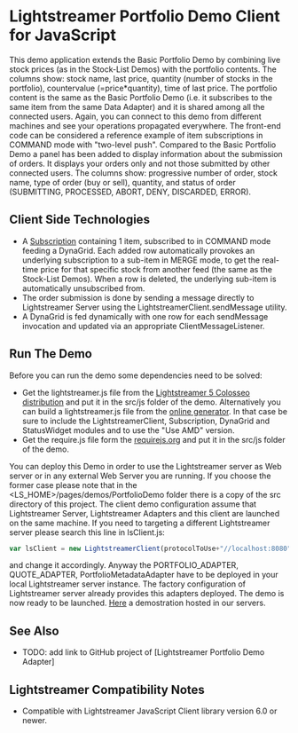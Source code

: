 
Lightstreamer Portfolio Demo Client for JavaScript
==================================================

This demo application extends the Basic Portfolio Demo by combining live stock prices (as in the Stock-List Demos) with the portfolio contents.
The columns show: stock name, last price, quantity (number of stocks in the portfolio), countervalue (=price*quantity), time of last price.
The portfolio content is the same as the Basic Portfolio Demo (i.e. it subscribes to the same item from the same Data Adapter) and it is shared among all the connected users. Again, you can connect to this demo from different machines and see your operations propagated everywhere.
The front-end code can be considered a reference example of item subscriptions in COMMAND mode with "two-level push".
Compared to the Basic Portfolio Demo a panel has been added to display information about the submission of orders. It displays your orders only and not those submitted by other connected users. The columns show: progressive number of order, stock name, type of order (buy or sell), quantity, and status of order (SUBMITTING, PROCESSED, ABORT, DENY, DISCARDED, ERROR).

Client Side Technologies
------------------------

* A [Subscription](http://www.lightstreamer.com/docs/client_javascript_uni_api/Subscription.html) containing 1 item, subscribed to in COMMAND mode feeding a DynaGrid. Each added row automatically provokes an underlying subscription to a sub-item in MERGE mode, to get the real-time price for that specific stock from another feed (the same as the Stock-List Demos). When a row is deleted, the underlying sub-item is automatically unsubscribed from.
* The order submission is done by sending a message directly to Lightstreamer Server using the LightstreamerClient.sendMessage utility.
* A DynaGrid is fed dynamically with one row for each sendMessage invocation and updated via an appropriate ClientMessageListener.

Run The Demo
------------

Before you can run the demo some dependencies need to be solved:

-  Get the lightstreamer.js file from the [Lightstreamer 5 Colosseo distribution](http://www.lightstreamer.com/download) 
   and put it in the src/js folder of the demo. Alternatively you can build a lightstreamer.js file from the 
   [online generator](http://www.lightstreamer.com/distros/Lightstreamer_Allegro-Presto-Vivace_5_0_Colosseo_20120803/Lightstreamer/DOCS-SDKs/sdk_client_javascript/tools/generator.html).
   In that case be sure to include the LightstreamerClient, Subscription, DynaGrid and StatusWidget modules and to use the "Use AMD" version.
-  Get the require.js file form the [requirejs.org](http://requirejs.org/docs/download.html) and put it in the src/js folder of the demo.

You can deploy this Demo in order to use the Lightstreamer server as Web server or in any external Web Server you are running. 
If you choose the former case please note that in the <LS_HOME>/pages/demos/PortfolioDemo folder there is a copy of the src directory of this project. The client demo configuration assume that Lightstreamer Server, Lightstreamer Adapters and this client are launched on the same machine.
If you need to targeting a different Lightstreamer server please search this line in lsClient.js:
```js
var lsClient = new LightstreamerClient(protocolToUse+"//localhost:8080","DEMO");
```
and change it accordingly. 
Anyway the PORTFOLIO_ADAPTER, QUOTE_ADAPTER, PortfolioMetadataAdapter have to be deployed in your local Lightstreamer server instance. The factory configuration of Lightstreamer server already provides this adapters deployed.
The demo is now ready to be launched. [Here](http://www.lightstreamer.com/demo/PortfolioDemo/) a demostration hosted in our servers.

See Also
--------

* TODO: add link to GitHub project of [Lightstreamer Portfolio Demo Adapter]

Lightstreamer Compatibility Notes
---------------------------------

- Compatible with Lightstreamer JavaScript Client library version 6.0 or newer.